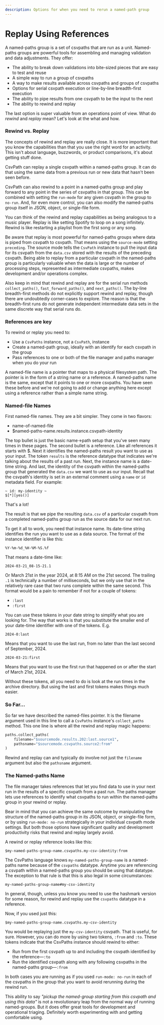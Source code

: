 ```yaml
---
description: Options for when you need to rerun a named-path group
---
```


# Replay Using References

A named-paths group is a set of csvpaths that are run as a unit. Named-paths groups are powerful tools for assembling and managing validation and data adjustments. They offer:&#x20;

* The ability to break down validations into bite-sized pieces that are easy to test and reuse
* A simple way to run a group of csvpaths
* A way to make results available across csvpaths and groups of csvpaths
* Options for serial csvpath execution or line-by-line breadth-first execution
* The ability to pipe results from one csvpath to be the input to the next
* The ability to rewind and replay

The last option is super valuable from an operations point of view. What do _rewind_ and _replay_ mean? Let's look at the what and how.

### Rewind vs. Replay

The concepts of rewind and replay are really close. It is more important that you know the capabilities than that you use the right word for an activity. This isn't about language, buzzwords, or product comparisons, it's about getting stuff done.

CsvPath can replay a single csvpath within a named-paths group. It can do that using the same data from a previous run or new data that hasn't been seen before.&#x20;

CsvPath can also rewind to a point in a named-paths group and play forward to any point in the series of csvpaths in that group. This can be combined with setting the `run-mode` for any given csvpath in the group to `no-run`. And, for even more control, you can also modify the named-paths group itself in JSON, object, or single-file form.&#x20;

You can think of the rewind and replay capabilities as being analogous to a music player. Replay is like setting Spotify to loop on a song infinitely. Rewind is like restarting a playlist from the first song or any song.

Be aware that replay is most powerful for named-paths groups where data is piped from csvpath to csvpath. That means using the `source-mode` setting `preceding`. The source mode tells the `CsvPath` instance to pull the input data for its csvpath from the `data.csv` stored with the results of the preceding csvpath. Being able to replay from a particular csvpath in the named-paths group is particularly valuable when the data is large or the number of processing steps, represented as intermediate csvpaths, makes development and/or operations complex.&#x20;

Also keep in mind that rewind and replay are for the serial run methods `collect_paths()`, `fast_forward_paths()`, and `next_paths()`. The by-line breadth-first methods do not explicitly support rewind and replay, though there are undoubtedly corner-cases to explore. The reason is that the breadth-first runs do not generate independent intermediate data sets in the same discrete way that serial runs do.&#x20;

### References are key

To rewind or replay you need to:

* Use a `CsvPaths` instance, not a `CsvPath`, instance
* Create a named-path group, ideally with an identify for each csvpath in the group
* Pass references to one or both of the file manager and paths manager when you do your run

A named-file name is a pointer that maps to a physical filesystem path. The pointer is in the form of a string name or a reference. A named-paths name is the same, except that it points to one or more csvpaths. You have seen these before and we're not going to add or change anything here except using a reference rather than a simple name string.

### Named-file Names

First named-file names. They are a bit simpler. They come in two flavors:&#x20;

* name-of-named-file
* $named-paths-name.results.instance.csvpath-identity

The top bullet is just the basic name->path setup that you've seen many times in these pages. The second bullet is a reference. Like all references it starts with $. Next it identifies the named-paths result you want to use as your input. The token `results` is the reference datatype that indicates we're talking about the results of a past run. Next, the instance name is a date-time string. And last, the identity of the csvpath within the named-paths group that generated the `data.csv` we want to use as our input. Recall that the csvpath's identity is set in an external comment using a `name` or `id` metadata field. For example:

```xquery
~ id: my-identity ~
$[*][yes()]
```

That's a lot!

The result is that we pipe the resulting `data.csv` of a particular csvpath from a completed named-paths group run as the source data for our next run.&#x20;

To get it all to work, you need that instance name. Its date-time string identifies the run you want to use as a data source. The format of the instance identifier is like this:&#x20;

`%Y-%m-%d_%H-%M-%S.%f`

That means a date-time like:&#x20;

`2024-03-21_08-15-21.1`

Or March 21st in the year 2024, at 8:15 AM on the 21st second. The trailing `.1` is technically a number of milliseconds, but we only use that in the relatively rare case that two runs complete within the same second. This format would be a pain to remember if not for a couple of tokens:&#x20;

* `:last`
* `:first`

You can use these tokens in your date string to simplify what you are looking for. The way that works is that you substitute the smaller end of your date-time identifier with one of the tokens. E.g.

`2024-0:last`

Means that you want to use the last run, from no later than the last second of September, 2024.&#x20;

`2024-03-21:first`

Means that you want to use the first run that happened on or after the start of March 21st, 2024.&#x20;

Without these tokens, all you need to do is look at the run times in the archive directory. But using the last and first tokens makes things much easier.

### So Far...

So far we have described the named-files pointer. It is the filename argument used in this line to call a `CsvPaths` instance's `collect_paths` method. This one line is where all the rewind and replay magic happens:&#x20;

```python
paths.collect_paths(
    filename="$sourcemode.results.202:last.source1",
    pathsname="$sourcemode.csvpaths.source2:from"
)
```

Rewind and replay can and typically do involve not just the `filename` argument but also the `pathsname` argument.&#x20;

### The Named-paths Name

The file manager takes references that let you find data to use in your next run in the results of a specific csvpath from a past run. The paths manager lets use references to identify what csvpaths to run within the named-paths group in your rewind or replay.&#x20;

Bear in mind that you can achieve the same outcome by manipulating the structure of the named-paths group in its JSON, object, or single-file form, or by using `run-mode: no-run` strategically in your individual csvpath mode settings. But both those options have significant quality and development productivity risks that rewind and replay largely avoid.

A rewind or replay reference looks like this:&#x20;

```xquery
$my-named-paths-group-name.csvpaths.my-csv-identity:from
```

The CsvPaths language knows `my-named-paths-group-name` is a named-paths name because of the `csvpaths` datatype.  Anytime you are referencing a csvpath within a named-paths group you should be using that datatype. The exception to that rule is that this is also legal in some circumstances:&#x20;

```
my-named-paths-group-name#my-csv-identity
```

In general, though, unless you know you need to use the hashmark version for some reason, for rewind and replay use the `csvpaths` datatype in a reference.

Now, if you used just this:&#x20;

```xquery
$my-named-paths-group-name.csvpaths.my-csv-identity
```

You would be replaying just the `my-csv-identity` csvpath. That is useful, for sure. However, you can do more by using two tokens,  `:from` and `:to`. These tokens indicate that the CsvPaths instance should rewind to either:

* Run from the first csvpath up to and including the csvpath identified by the reference—`:to`
* Run the identified csvpath along with any following csvpaths in the named-paths group—`:from`

In both cases you are running as if you used `run-mode: no-run` in each of the csvpaths in the group that you want to avoid rerunning during the rewind run.

This ability to say _"pickup the named-group starting from this csvpath and using this data"_ is not a revolutionary leap from the normal way of running named-groups. But it does offer great tools for development and operational triaging. Definitely worth experimenting with and getting comfortable using.
